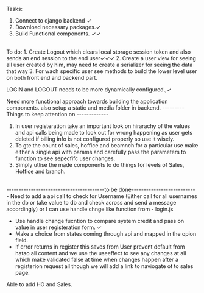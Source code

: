 Tasks:
1. Connect to django backend &#x2713;
2. Download necessary packages.&#x2713;
3. Build Functional components. &#x2713;&#x2713;
<br>
To do:
1. Create Logout which clears local storage session token and also sends an end session to the end user&#x2713;&#x2713;&#x2713;
2. Create a user view for seeing all user created by him, may need to create a serializer for seeing the data that way
3. For wach specific user see methods to build the lower level user on both front end and backend part.

LOGIN and LOGOUT needs to be more dynamically configured,,&#x2713;

Need more functional approach towards building the application components.
also setup a static and media folder in backend.
--------- Things to keep attention on -------------<br>
1. In user registeration take an important look on hirarachy of the values and api calls being made to look out for wrong happening as user gets deleted if billing info is not configured properly so use it wisely.
2. To gte the count of sales, hoffice and beamnch for a particular use make either a single api with params and carefully pass the parameters to function to see sepecfifc user changes.
3. Simply utlise the made components to do things for levels of Sales, Hoffice and branch. 
<br>
----------------------------------------to be done--------------------------<br>
- Need to add a api call to check for Username (Either call for all usernames in the db or take value to db and check across and send a message accordingly)
 or I can use handle chnge like function from - login.js

 - Use handle change fucntion to compare system credit and pass on value in user registeration form.    &#x2713;
 - Make a choice from states coming through api and mapped in the opion field.
 - If error returns in register this saves from User prevent default from hatao all content and we use the useeffect to see any changes at all which make validated false at time when changes happen after a registerion request all though we will add a link to naviogate ot to sales page.


 Able to add HO and Sales.